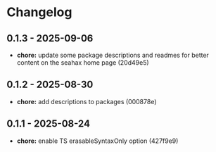 # Changelog

## 0.1.3 - 2025-09-06

- __chore:__ update some package descriptions and readmes for better content on the seahax home page (20d49e5)

## 0.1.2 - 2025-08-30

- __chore:__ add descriptions to packages (000878e)

## 0.1.1 - 2025-08-24

- __chore:__ enable TS erasableSyntaxOnly option (427f9e9)
